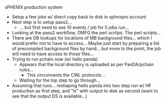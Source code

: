 sPHENIX production system
- Setup a few jobs w/ direct copy back to disk in sphnxpro account
- Next step is to setup pass2...
	- ... but first need to see 10 events / job for 5 jobs run...
- Looking at the pass2 workflow, OMFG the perl scrtips.  The perl scripts...
- There are DB lookups for locations of MB background files... which I would prefer not to have to access...  Maybe just start by preparing a list of precompiled background files by hand... but more to the point, the job will need to have access to those files... 
- Trying to run pchain now (w/ hello panda)
	- Appears that the local directory is uploaded as per PanDA/pchain rules...
		- This circumvents the CWL protocols...
	- Waiting for the top step to go through...
- Assuming that runs... reshaping hello panda into two step run w/ HF production as first step, and "ls" with output to disk as second (want to see that the output DS is available...)